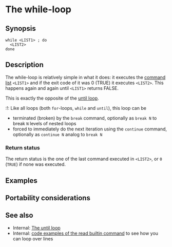 # The while-loop

## Synopsis

    while <LIST1> ; do
      <LIST2>
    done

## Description

The while-loop is relatively simple in what it does: it executes the
[command list](/syntax/basicgrammar#lists) `<LIST1>` and if the exit
code of it was 0 (TRUE) it executes `<LIST2>`. This happens again and
again until `<LIST1>` returns FALSE.

This is exactly the opposite of the [until
loop](/syntax/ccmd/until_loop).

:!: Like all loops (both `for`-loops, `while` and `until`), this loop
can be

-   terminated (broken) by the `break` command, optionally as `break N`
    to break `N` levels of nested loops
-   forced to immediately do the next iteration using the `continue`
    command, optionally as `continue N` analog to `break N`

### Return status

The return status is the one of the last command executed in `<LIST2>`,
or `0` (`TRUE`) if none was executed.

## Examples

## Portability considerations

## See also

-   Internal: [The until loop](/syntax/ccmd/until_loop)
-   Internal: [code examples of the read builtin
    command](/commands/builtin/read#code_examples) to see how you can
    loop over lines
